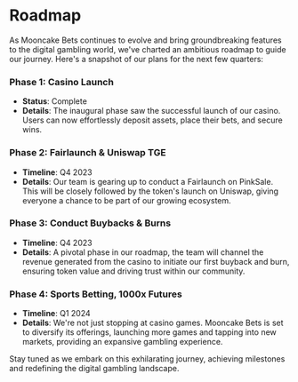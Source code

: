 # Roadmap

As Mooncake Bets continues to evolve and bring groundbreaking features to the digital gambling world, we've charted an ambitious roadmap to guide our journey. Here's a snapshot of our plans for the next few quarters:

### **Phase 1: Casino Launch**

* **Status**: Complete
* **Details**: The inaugural phase saw the successful launch of our casino. Users can now effortlessly deposit assets, place their bets, and secure wins.

### **Phase 2: Fairlaunch & Uniswap TGE**

* **Timeline**: Q4 2023
* **Details**: Our team is gearing up to conduct a Fairlaunch on PinkSale. This will be closely followed by the token's launch on Uniswap, giving everyone a chance to be part of our growing ecosystem.

### **Phase 3: Conduct Buybacks & Burns**

* **Timeline**: Q4 2023
* **Details**: A pivotal phase in our roadmap, the team will channel the revenue generated from the casino to initiate our first buyback and burn, ensuring token value and driving trust within our community.

### **Phase 4: Sports Betting, 1000x Futures**

* **Timeline**: Q1 2024
* **Details**: We're not just stopping at casino games. Mooncake Bets is set to diversify its offerings, launching more games and tapping into new markets, providing an expansive gambling experience.

Stay tuned as we embark on this exhilarating journey, achieving milestones and redefining the digital gambling landscape.
